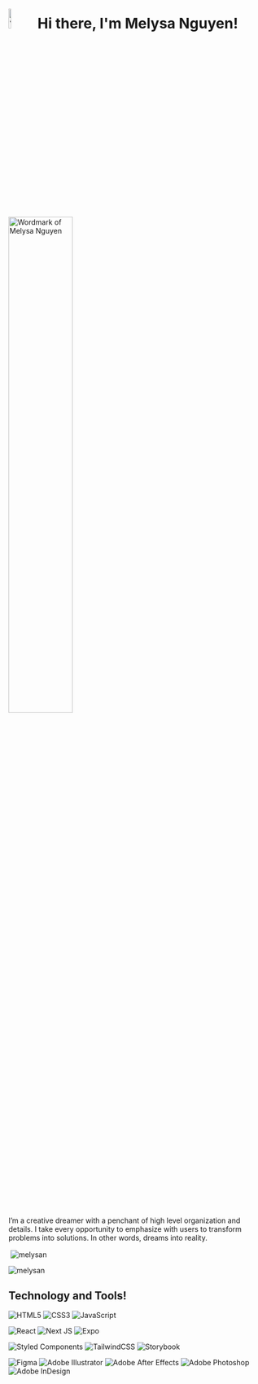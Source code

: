   <h1 align="left">  <img alt="Vector drawing of Melysa Nguyen" src="https://user-images.githubusercontent.com/91351147/223560299-95d4183d-3411-44e6-94ae-fab3b56cc9b9.svg" width="10%" height="10%"/> Hi there, I'm Melysa Nguyen!  </h1>

<img alt="Wordmark of Melysa Nguyen" src="https://user-images.githubusercontent.com/91351147/223568071-586c632c-3e06-40a1-94b8-b2e6dd22a77d.svg" width="50%" height="50%"/>

<p>I’m a creative dreamer with a penchant of high level organization and details. I take every opportunity to emphasize with users to transform problems into solutions. In other words, dreams into reality. </p>

<p>&nbsp;<img align="center" src="https://github-readme-stats.vercel.app/api?username=melysan&show_icons=true&locale=en" alt="melysan" /></p>

<p align="left"> <img src="https://komarev.com/ghpvc/?username=melysan&label=Profile%20views&color=0e75b6&style=flat" alt="melysan" /> </p>



  <h2 align="left">Technology and Tools! </h2>
   
![HTML5](https://img.shields.io/badge/html5-%23E34F26.svg?style=for-the-badge&logo=html5&logoColor=white)  ![CSS3](https://img.shields.io/badge/css3-%231572B6.svg?style=for-the-badge&logo=css3&logoColor=white)  ![JavaScript](https://img.shields.io/badge/javascript-%23323330.svg?style=for-the-badge&logo=javascript&logoColor=%23F7DF1E) 

![React](https://img.shields.io/badge/react-%2320232a.svg?style=for-the-badge&logo=react&logoColor=%2361DAFB)  ![Next JS](https://img.shields.io/badge/Next-black?style=for-the-badge&logo=next.js&logoColor=white)   ![Expo](https://img.shields.io/badge/expo-1C1E24?style=for-the-badge&logo=expo&logoColor=#D04A37)  

![Styled Components](https://img.shields.io/badge/styled--components-DB7093?style=for-the-badge&logo=styled-components&logoColor=white)  ![TailwindCSS](https://img.shields.io/badge/tailwindcss-%2338B2AC.svg?style=for-the-badge&logo=tailwind-css&logoColor=white) ![Storybook](https://img.shields.io/badge/-Storybook-FF4785?style=for-the-badge&logo=storybook&logoColor=white)

![Figma](https://img.shields.io/badge/figma-%23F24E1E.svg?style=for-the-badge&logo=figma&logoColor=white)  ![Adobe Illustrator](https://img.shields.io/badge/adobe%20illustrator-%23FF9A00.svg?style=for-the-badge&logo=adobe%20illustrator&logoColor=white)  ![Adobe After Effects](https://img.shields.io/badge/Adobe%20After%20Effects-9999FF.svg?style=for-the-badge&logo=Adobe%20After%20Effects&logoColor=white)  ![Adobe Photoshop](https://img.shields.io/badge/adobe%20photoshop-%2331A8FF.svg?style=for-the-badge&logo=adobe%20photoshop&logoColor=white)  ![Adobe InDesign](https://img.shields.io/badge/Adobe%20InDesign-49021F?style=for-the-badge&logo=adobeindesign&logoColor=white)

<!--
**melysan/melysan** is a ✨ _special_ ✨ repository because its `README.md` (this file) appears on your GitHub profile.

Here are some ideas to get you started:

- 🔭 I’m currently working on ...
- 🌱 I’m currently learning ...
- 👯 I’m looking to collaborate on ...
- 🤔 I’m looking for help with ...
- 💬 Ask me about ...
- 📫 How to reach me: ...
- 😄 Pronouns: ...
- ⚡ Fun fact: ...
-->
